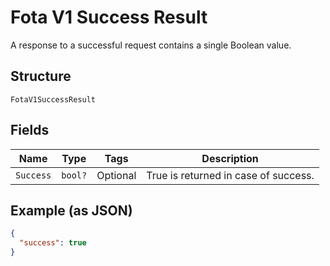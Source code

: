 
# Fota V1 Success Result

A response to a successful request contains a single Boolean value.

## Structure

`FotaV1SuccessResult`

## Fields

| Name | Type | Tags | Description |
|  --- | --- | --- | --- |
| `Success` | `bool?` | Optional | True is returned in case of success. |

## Example (as JSON)

```json
{
  "success": true
}
```

